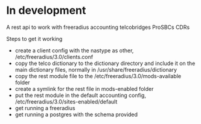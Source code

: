 # In development

A rest api to work with freeradius accounting telcobridges ProSBCs CDRs

Steps to get it working

- create a client config with the nastype as other, /etc/freeradius/3.0/clients.conf
- copy the telco dictionary to the dictionary directory and include it on the main dictionary files, normally in /usr/share/freeradius/dictionary
- copy the rest module file to the /etc/freeradius/3.0/mods-available folder
- create a symlink for the rest file in mods-enabled folder
- put the rest module in the default accounting config, /etc/freeradius/3.0/sites-enabled/default
- get running a freeradius
- get running a postgres with the schema provided
